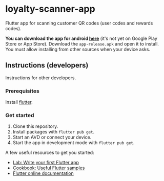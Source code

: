 # loyalty-scanner-app

Flutter app for scanning customer QR codes (user codes and rewards codes).

**You can download the app for android [here](https://github.com/toppev/loyalty-scanner-app/releases)** (it's not yet on
 Google Play Store or App Store). Download the `app-release.apk` and open it to install. You must allow installing from other sources
  when your device asks.

## Instructions (developers)

Instructions for other developers.

### Prerequisites

Install [flutter](https://flutter.dev/docs/get-started/install).

### Get started

1. Clone this repository.
2. Install packages with `flutter pub get`.
3. Start an AVD or connect your device.
4. Start the app in development mode with `flutter pub get`.

A few useful resources to get you started:

- [Lab: Write your first Flutter app](https://flutter.dev/docs/get-started/codelab)
- [Cookbook: Useful Flutter samples](https://flutter.dev/docs/cookbook)
- [Flutter online documentation](https://flutter.dev/docs)
